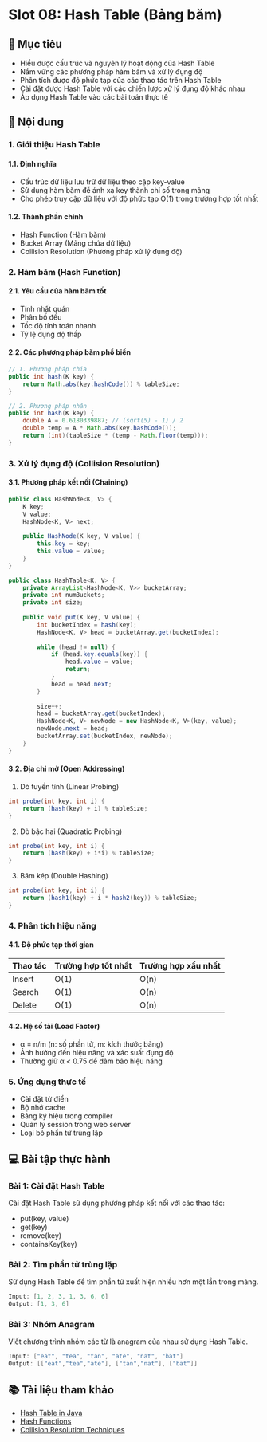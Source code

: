 # Slot 08: Hash Table (Bảng băm)

## 🎯 Mục tiêu
- Hiểu được cấu trúc và nguyên lý hoạt động của Hash Table
- Nắm vững các phương pháp hàm băm và xử lý đụng độ
- Phân tích được độ phức tạp của các thao tác trên Hash Table
- Cài đặt được Hash Table với các chiến lược xử lý đụng độ khác nhau
- Áp dụng Hash Table vào các bài toán thực tế

## 📝 Nội dung

### 1. Giới thiệu Hash Table

#### 1.1. Định nghĩa
- Cấu trúc dữ liệu lưu trữ dữ liệu theo cặp key-value
- Sử dụng hàm băm để ánh xạ key thành chỉ số trong mảng
- Cho phép truy cập dữ liệu với độ phức tạp O(1) trong trường hợp tốt nhất

#### 1.2. Thành phần chính
- Hash Function (Hàm băm)
- Bucket Array (Mảng chứa dữ liệu)
- Collision Resolution (Phương pháp xử lý đụng độ)

### 2. Hàm băm (Hash Function)

#### 2.1. Yêu cầu của hàm băm tốt
- Tính nhất quán
- Phân bố đều
- Tốc độ tính toán nhanh
- Tỷ lệ đụng độ thấp

#### 2.2. Các phương pháp băm phổ biến
```java
// 1. Phương pháp chia
public int hash(K key) {
    return Math.abs(key.hashCode()) % tableSize;
}

// 2. Phương pháp nhân
public int hash(K key) {
    double A = 0.6180339887; // (sqrt(5) - 1) / 2
    double temp = A * Math.abs(key.hashCode());
    return (int)(tableSize * (temp - Math.floor(temp)));
}
```

### 3. Xử lý đụng độ (Collision Resolution)

#### 3.1. Phương pháp kết nối (Chaining)
```java
public class HashNode<K, V> {
    K key;
    V value;
    HashNode<K, V> next;
    
    public HashNode(K key, V value) {
        this.key = key;
        this.value = value;
    }
}

public class HashTable<K, V> {
    private ArrayList<HashNode<K, V>> bucketArray;
    private int numBuckets;
    private int size;
    
    public void put(K key, V value) {
        int bucketIndex = hash(key);
        HashNode<K, V> head = bucketArray.get(bucketIndex);
        
        while (head != null) {
            if (head.key.equals(key)) {
                head.value = value;
                return;
            }
            head = head.next;
        }
        
        size++;
        head = bucketArray.get(bucketIndex);
        HashNode<K, V> newNode = new HashNode<K, V>(key, value);
        newNode.next = head;
        bucketArray.set(bucketIndex, newNode);
    }
}
```

#### 3.2. Địa chỉ mở (Open Addressing)
1. Dò tuyến tính (Linear Probing)
```java
int probe(int key, int i) {
    return (hash(key) + i) % tableSize;
}
```

2. Dò bậc hai (Quadratic Probing)
```java
int probe(int key, int i) {
    return (hash(key) + i*i) % tableSize;
}
```

3. Băm kép (Double Hashing)
```java
int probe(int key, int i) {
    return (hash1(key) + i * hash2(key)) % tableSize;
}
```

### 4. Phân tích hiệu năng

#### 4.1. Độ phức tạp thời gian
| Thao tác | Trường hợp tốt nhất | Trường hợp xấu nhất |
|----------|-------------------|-------------------|
| Insert | O(1) | O(n) |
| Search | O(1) | O(n) |
| Delete | O(1) | O(n) |

#### 4.2. Hệ số tải (Load Factor)
- α = n/m (n: số phần tử, m: kích thước bảng)
- Ảnh hưởng đến hiệu năng và xác suất đụng độ
- Thường giữ α < 0.75 để đảm bảo hiệu năng

### 5. Ứng dụng thực tế
- Cài đặt từ điển
- Bộ nhớ cache
- Bảng ký hiệu trong compiler
- Quản lý session trong web server
- Loại bỏ phần tử trùng lặp

## 💻 Bài tập thực hành

### Bài 1: Cài đặt Hash Table
Cài đặt Hash Table sử dụng phương pháp kết nối với các thao tác:
- put(key, value)
- get(key)
- remove(key)
- containsKey(key)

### Bài 2: Tìm phần tử trùng lặp
Sử dụng Hash Table để tìm phần tử xuất hiện nhiều hơn một lần trong mảng.
```java
Input: [1, 2, 3, 1, 3, 6, 6]
Output: [1, 3, 6]
```

### Bài 3: Nhóm Anagram
Viết chương trình nhóm các từ là anagram của nhau sử dụng Hash Table.
```java
Input: ["eat", "tea", "tan", "ate", "nat", "bat"]
Output: [["eat","tea","ate"], ["tan","nat"], ["bat"]]
```

## 📚 Tài liệu tham khảo
- [Hash Table in Java](https://docs.oracle.com/javase/8/docs/api/java/util/Hashtable.html)
- [Hash Functions](https://www.geeksforgeeks.org/hash-functions-and-list-types-of-hash-functions/)
- [Collision Resolution Techniques](https://www.cs.cmu.edu/~adamchik/15-121/lectures/Hashing/hashing.html)